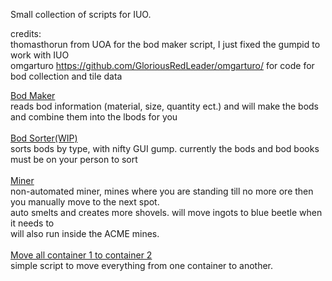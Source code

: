 Small collection of scripts for IUO.

credits:<br>
thomasthorun from UOA for the bod maker script, I just fixed the gumpid to work with IUO<br>
omgarturo https://github.com/GloriousRedLeader/omgarturo/ for code for bod collection and tile data 

<a href= https://github.com/Leigheas/Insane-UO/blob/main/Scripts/bod_maker.py>Bod Maker</a><br>
reads bod information (material, size, quantity ect.) and will make the bods and combine them into the lbods for you<br>
<br>
<a href= https://github.com/Leigheas/Insane-UO/blob/main/Scripts/bod_sorter_v1.py>Bod Sorter(WIP)</a><br>
sorts bods by type, with nifty GUI gump. currently the bods and bod books must be on your person to sort<br>
<br>
<a href= https://github.com/Leigheas/Insane-UO/blob/main/Scripts/miner.py>Miner</a><br>
non-automated miner, mines where you are standing till no more ore then you manually move to the next spot.<br> 
auto smelts and creates more shovels. will move ingots to blue beetle when it needs to<br>
will also run inside the ACME mines.<br>
<br>
<a href= https://github.com/Leigheas/Insane-UO/blob/main/Scripts/moveallcont1tocont2.py>Move all container 1 to container 2</a><br>
simple script to move everything from one container to another.<br>
